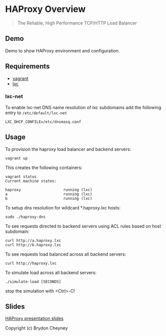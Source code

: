 # HAProxy Overview

> The Reliable, High Performance TCP/HTTP Load Balancer

## Demo

Demo to show HAProxy environment and configuration.

## Requirements

- [vagrant](https://www.vagrantup.com/)
- [lxc](https://linuxcontainers.org/)

### lxc-net

To enable lxc-net DNS name resolution of lxc subdomains add the following entry
to `/etc/default/lxc-net`

    LXC_DHCP_CONFILE=/etc/dnsmasq.conf

## Usage

To provision the haproxy load balancer and backend servers:

    vagrant up

This creates the following containers:

    vagrant status
    Current machine states:

    haproxy                   running (lxc)
    a                         running (lxc)
    b                         running (lxc)

To setup dns resolution for wildcard \*.haproxy.lxc hosts:

    sudo ./haproxy-dns

To see requests directed to backend servers using ACL rules based on host
subdomain:

    curl http://a.haproxy.lxc
    curl http://b.haproxy.lxc

To see requests load balanced across all backend servers:

    curl http://haproxy.lxc

To simulate load across all backend servers:

    ./simulate-load [SECONDS]

stop the simulation with  &lt;Ctrl>-C!

## Slides

[HAProxy presentation slides](https://slides.com/brydon/haproxy)

Copyright (c) Brydon Cheyney
